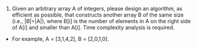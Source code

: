 1. Given an arbitrary array A of integers, please design an algorithm, as efficient as possible, that constructs another array B of the same size (i.e., |B|=|A|), where B[i] is the number of elements in A on the right side of A[i] and smaller than A[i]. Time complexity analysis is required.
- For example, A = [3,1,4,2], B = [2,0,1,0].